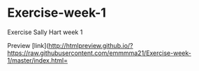 # Exercise-week-1
Exercise Sally Hart week 1

Preview [link](http://htmlpreview.github.io/?https://raw.githubusercontent.com/emmmma21/Exercise-week-1/master/index.html=
